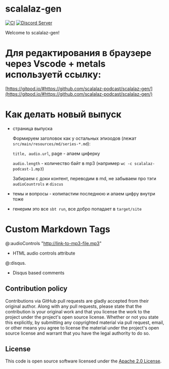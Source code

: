 # scalalaz-gen #

[![CI](https://github.com/scalalaz-podcast/scalalaz-gen/workflows/CI/badge.svg)](https://github.com/scalalaz-podcast/scalalaz-gen/actions)
[![Discord Server](https://img.shields.io/discord/632692119185653770)](https://discord.gg/RnugmrU)

Welcome to scalalaz-gen!

# Для редактирования в браузере через Vscode + metals используетй ссылку:

[https://gitpod.io/#https://github.com/scalalaz-podcast/scalalaz-gen/](https://gitpod.io/#https://github.com/scalalaz-podcast/scalalaz-gen/)

# Как делать новый выпуск

- страница выпуска
  
  Формируем заголовок как у остальных эпизодов (лежат `src/main/resources/md/series-*.md`):
  
  `title, audio.url`, page - апаем циферку
  
  `audio.length` - количество байт в mp3 (например `wc -c scalalaz-podcast-1.mp3`)
  
  Забираем с доки контент, переводим в md, не забываем про тэги `audioCountrols` и `discus`
  
- темы и вопросы - копипастим последнюю и апаем цифру внутри тоже
 
- генерим это все `sbt run`, все добро попадает в `target/site`
  
# Custom Markdown Tags #

@:audioControls "http://link-to-mp3-file.mp3"

- HTML audio controls attribute

@:disqus.

- Disqus based comments

## Contribution policy ##

Contributions via GitHub pull requests are gladly accepted from their original author. Along with any pull requests, please state that the contribution is your original work and that you license the work to the project under the project's open source license. Whether or not you state this explicitly, by submitting any copyrighted material via pull request, email, or other means you agree to license the material under the project's open source license and warrant that you have the legal authority to do so.

## License ##

This code is open source software licensed under the [Apache 2.0 License](http://www.apache.org/licenses/LICENSE-2.0.html).
